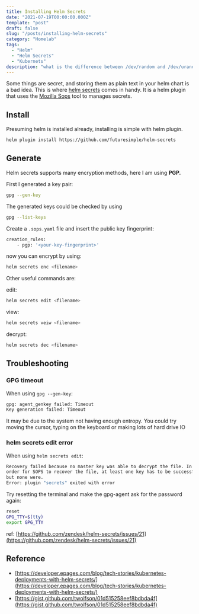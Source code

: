 ```yaml
---
title: Installing Helm Secrets
date: "2021-07-19T00:00:00.000Z"
template: "post"
draft: false
slug: "/posts/installing-helm-secrets"
category: "Homelab"
tags:
  - "Helm"
  - "Helm Secrets"
  - "Kubernets"
description: "what is the difference between /dev/random and /dev/urandom?"
---
```


Some things are secret, and storing them as plain text in your helm chart is a bad idea. This is where [helm secrets](https://github.com/jkroepke/helm-secrets) comes in handy. It is a helm plugin that uses the [Mozilla Sops](https://github.com/mozilla/sops) tool to manages secrets.

## Install

Presuming helm is installed already, installing is simple with helm plugin.

```bash
helm plugin install https://github.com/futuresimple/helm-secrets
```

## Generate

Helm secrets supports many encryption methods, here I am using **PGP.**

First I generated a key pair:

```bash
gpg --gen-key
```

The generated keys could be checked by using

```bash
gpg --list-keys
```

Create a `.sops.yaml` file and insert the public key fingerprint:

```bash
creation_rules:
	- pgp: '<your-key-fingerprint>'
```

now you can encrypt by using:

```bash
helm secrets enc <filename>
```

Other useful commands are:

edit:

```bash
helm secrets edit <filename>
```

view:

```bash
helm secrets veiw <filename>
```

decrypt:

```bash
helm secrets dec <filename>
```

## Troubleshooting

### GPG timeout

When using `gpg --gen-key`:

```bash
gpg: agent_genkey failed: Timeout
Key generation failed: Timeout
```

It may be due to the system not having enough entropy. You could try moving the cursor, typing on the keyboard or making lots of hard drive IO

### helm secrets edit error

When using `helm secrets edit`:

```bash
Recovery failed because no master key was able to decrypt the file. In
order for SOPS to recover the file, at least one key has to be successful,
but none were.
Error: plugin "secrets" exited with error
```

Try resetting the terminal and make the gpg-agent ask for the password again:

```bash
reset
GPG_TTY=$(tty)
export GPG_TTY
```

ref: [https://github.com/zendesk/helm-secrets/issues/21](https://github.com/zendesk/helm-secrets/issues/21)

## Reference

- [https://developer.epages.com/blog/tech-stories/kubernetes-deployments-with-helm-secrets/](https://developer.epages.com/blog/tech-stories/kubernetes-deployments-with-helm-secrets/)
- [https://gist.github.com/twolfson/01d515258eef8bdbda4f](https://gist.github.com/twolfson/01d515258eef8bdbda4f)